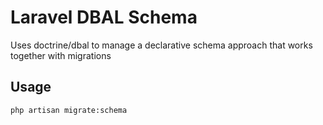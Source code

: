 # Laravel DBAL Schema

Uses doctrine/dbal to manage a declarative schema approach that works together with migrations

## Usage



```
php artisan migrate:schema
```

